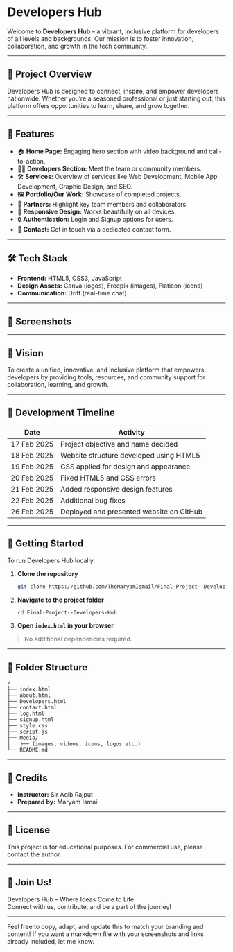 # Developers Hub

Welcome to **Developers Hub** – a vibrant, inclusive platform for developers of all levels and backgrounds. Our mission is to foster innovation, collaboration, and growth in the tech community.

---

## 🚀 Project Overview

Developers Hub is designed to connect, inspire, and empower developers nationwide. Whether you’re a seasoned professional or just starting out, this platform offers opportunities to learn, share, and grow together.

---

## 🌟 Features

- 🏠 **Home Page:** Engaging hero section with video background and call-to-action.
- 👩‍💻 **Developers Section:** Meet the team or community members.
- 🛠️ **Services:** Overview of services like Web Development, Mobile App Development, Graphic Design, and SEO.
- 🖼️ **Portfolio/Our Work:** Showcase of completed projects.
- 🤝 **Partners:** Highlight key team members and collaborators.
- 📱 **Responsive Design:** Works beautifully on all devices.
- 🔒 **Authentication:** Login and Signup options for users.
- 💬 **Contact:** Get in touch via a dedicated contact form.

---

## 🛠️ Tech Stack

- **Frontend:** HTML5, CSS3, JavaScript
- **Design Assets:** Canva (logos), Freepik (images), Flaticon (icons)
- **Communication:** Drift (real-time chat)

---

## 📸 Screenshots

<!-- Add screenshots of your site here -->
<!-- ![Home Page](screenshots/home.png) -->

---

## 🎯 Vision

To create a unified, innovative, and inclusive platform that empowers developers by providing tools, resources, and community support for collaboration, learning, and growth.

---

## 📅 Development Timeline

| Date         | Activity                                           |
|--------------|---------------------------------------------------|
| 17 Feb 2025  | Project objective and name decided                |
| 18 Feb 2025  | Website structure developed using HTML5           |
| 19 Feb 2025  | CSS applied for design and appearance             |
| 20 Feb 2025  | Fixed HTML5 and CSS errors                        |
| 21 Feb 2025  | Added responsive design features                  |
| 22 Feb 2025  | Additional bug fixes                              |
| 26 Feb 2025  | Deployed and presented website on GitHub          |

---

## 🚩 Getting Started

To run Developers Hub locally:

1. **Clone the repository**
   ```bash
   git clone https://github.com/TheMaryamIsmail/Final-Project--Developers-Hub.git
   ```
2. **Navigate to the project folder**
   ```bash
   cd Final-Project--Developers-Hub
   ```
3. **Open `index.html` in your browser**

> No additional dependencies required.

---

## 📂 Folder Structure

```
/
├── index.html
├── about.html
├── Developers.html
├── contact.html
├── log.html
├── signup.html
├── style.css
├── script.js
├── Media/
│   ├── (images, videos, icons, logos etc.)
└── README.md
```

---

## 🤝 Credits

- **Instructor:** Sir Aqib Rajput
- **Prepared by:** Maryam Ismail

---

## 📜 License

This project is for educational purposes. For commercial use, please contact the author.

---

## 🙌 Join Us!

Developers Hub – Where Ideas Come to Life.  
Connect with us, contribute, and be a part of the journey!

---

Feel free to copy, adapt, and update this to match your branding and content! If you want a markdown file with your screenshots and links already included, let me know.
